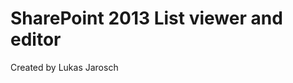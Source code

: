 SharePoint 2013 List viewer and editor
======================================

Created by Lukas Jarosch